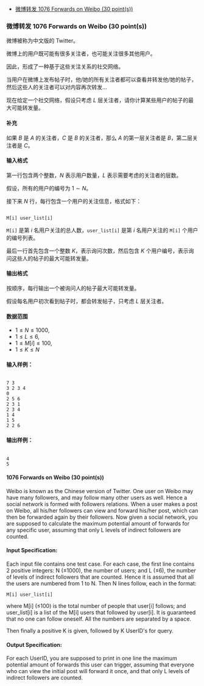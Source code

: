 
<!-- @import "[TOC]" {cmd="toc" depthFrom=3 depthTo=3 orderedList=false} -->

<!-- code_chunk_output -->

- [微博转发 1076 Forwards on Weibo (30 point(s))](#微博转发-1076-forwards-on-weibo-30-points)

<!-- /code_chunk_output -->

### 微博转发 1076 Forwards on Weibo (30 point(s))

<p>微博被称为中文版的 Twitter。 </p>

<p>微博上的用户既可能有很多关注者，也可能关注很多其他用户。 </p>

<p>因此，形成了一种基于这些关注关系的社交网络。 </p>

<p>当用户在微博上发布帖子时，他/她的所有关注者都可以查看并转发他/她的帖子，然后这些人的关注者可以对内容再次转发&hellip;</p>

现在给定一个社交网络，假设只考虑 $L$ 层关注者，请你计算某些用户的帖子的最大可能转发量。

<h4>补充</h4>

如果 $B$ 是 $A$ 的关注者，$C$ 是 $B$ 的关注者，那么 $A$ 的第一层关注者是 $B$，第二层关注者是 $C$。

<h4>输入格式</h4>

第一行包含两个整数，$N$ 表示用户数量，$L$ 表示需要考虑的关注者的层数。

假设，所有的用户的编号为 $1 \sim N$。

接下来 $N$ 行，每行包含一个用户的关注信息，格式如下：

<pre><code>
M[i] user_list[i]
</code></pre>

<code>M[i]</code> 是第 $i$ 名用户关注的总人数，<code>user_list[i]</code> 是第 $i$ 名用户关注的 <code>M[i]</code> 个用户的编号列表。

最后一行首先包含一个整数 $K$，表示询问次数，然后包含 $K$ 个用户编号，表示询问这些人的帖子的最大可能转发量。

<h4>输出格式</h4>

<p>按顺序，每行输出一个被询问人的帖子最大可能转发量。</p>

假设每名用户初次看到帖子时，都会转发帖子，只考虑 $L$ 层关注者。

<h4>数据范围</h4>

- $1 \le N \le 1000$,
- $1 \le L \le 6$,
- $1 \le M[i] \le 100$,
- $1 \le K \le N$

<h4>输入样例：</h4>

<pre><code>
7 3
3 2 3 4
0
2 5 6
2 3 1
2 3 4
1 4
1 5
2 2 6
</code></pre>

<h4>输出样例：</h4>

<pre><code>
4
5
</code></pre>

#### 1076 Forwards on Weibo (30 point(s))
Weibo is known as the Chinese version of Twitter. One user on Weibo may have many followers, and may follow many other users as well. Hence a social network is formed with followers relations. When a user makes a post on Weibo, all his/her followers can view and forward his/her post, which can then be forwarded again by their followers. Now given a social network, you are supposed to calculate the maximum potential amount of forwards for any specific user, assuming that only L levels of indirect followers are counted.

#### Input Specification:
Each input file contains one test case. For each case, the first line contains 2 positive integers: N (≤1000), the number of users; and L (≤6), the number of levels of indirect followers that are counted. Hence it is assumed that all the users are numbered from 1 to N. Then N lines follow, each in the format:
```
M[i] user_list[i]
```
where M[i] (≤100) is the total number of people that user[i] follows; and user_list[i] is a list of the M[i] users that followed by user[i]. It is guaranteed that no one can follow oneself. All the numbers are separated by a space.

Then finally a positive K is given, followed by K UserID's for query.

#### Output Specification:
For each UserID, you are supposed to print in one line the maximum potential amount of forwards this user can trigger, assuming that everyone who can view the initial post will forward it once, and that only L levels of indirect followers are counted.

```cpp
```